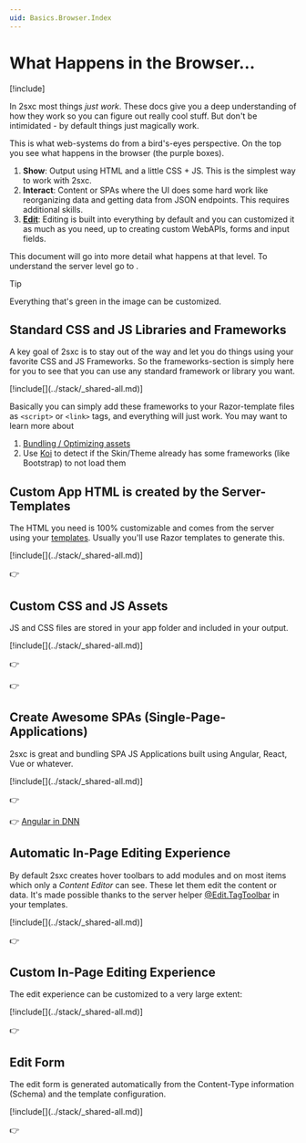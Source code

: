 ```yaml
---
uid: Basics.Browser.Index
---
```


# What Happens in the Browser...

[!include[](~/basics/stack/_shared-float-summary.md)]
<style>.context-box-summary .browser-all { visibility: visible; } </style>

In 2sxc most things _just work_. These docs give you a deep understanding of how they work so you can figure out really cool stuff. But don't be intimidated - by default things just magically work. 

This is what web-systems do from a bird's-eyes perspective. On the top you see what happens in the browser (the purple boxes).

1. **Show**: Output using HTML and a little CSS + JS. This is the simplest way to work with 2sxc.
1. **Interact**: Content or SPAs where the UI does some hard work like reorganizing data and getting data from JSON endpoints. This requires additional skills.
1. **[Edit](xref:Basics.Browser.Edit.Index)**: Editing is built into everything by default and you can customized it as much as you need, up to creating custom WebAPIs, forms and input fields.

This document will go into more detail what happens at that level. To understand the server level go to [](xref:Basics.Index).

> [!TIP]
> Everything that's green in the image can be customized.


## Standard CSS and JS Libraries and Frameworks

A key goal of 2sxc is to stay out of the way and let you do things using your favorite CSS and JS Frameworks. So the frameworks-section is simply here for you to see that you can use any standard framework or library you want. 

<div class="context-box2" width="100%">
  [!include[](../stack/_shared-all.md)]
  <style>.context-box2 .frameworks-browser { visibility: visible; } </style>
</div>

Basically you can simply add these frameworks to your Razor-template files as `<script>` or `<link>` tags, and everything will just work. You may want to learn more about

1. [Bundling / Optimizing assets](xref:Basics.Server.Assets.Optimization)
1. Use [Koi](xref:NetCode.Koi.Index) to detect if the Skin/Theme already has some frameworks (like Bootstrap) to not load them

## Custom App HTML is created by the Server-Templates

The HTML you need is 100% customizable and comes from the server using your [templates](xref:Basics.App.Templates). 
Usually you'll use Razor templates to generate this. 

<div class="context-box3" width="100%">
  [!include[](../stack/_shared-all.md)]
  <style>.context-box3 .show-html { visibility: visible; } </style>
</div>


👉 [](xref:Basics.Browser.Html)

## Custom CSS and JS Assets

JS and CSS files are stored in your app folder and included in your output. 

<div class="context-box4" width="100%">
  [!include[](../stack/_shared-all.md)]
  <style>.context-box4 .show-js { visibility: visible; } </style>
</div>

👉 [](xref:Basics.Browser.Css)

👉 [](xref:Basics.Browser.JavaScript)


## Create Awesome SPAs (Single-Page-Applications)

2sxc is great and bundling SPA JS Applications built using Angular, React, Vue or whatever. 

<div class="context-box5" width="100%">
  [!include[](../stack/_shared-all.md)]
  <style>.context-box5 .spa-all { visibility: visible; } </style>
</div>

👉 [](xref:Basics.Browser.JavaScript)

👉 [Angular in DNN](xref:JsCode.Angular.Index)


## Automatic In-Page Editing Experience

By default 2sxc creates hover toolbars to add modules and on most items which only a _Content Editor_ can see. These let them edit the content or data. It's made possible thanks to the server helper [@Edit.TagToolbar](xref:NetCode.Razor.Edit.Toolbar) in your templates.

<div class="context-box6" width="100%">
  [!include[](../stack/_shared-all.md)]
  <style>.context-box6 .edit-auto { visibility: visible; } </style>
</div>

👉 [](xref:Basics.Browser.Edit.Index)


## Custom In-Page Editing Experience

The edit experience can be customized to a very large extent:

<div class="context-box-edit-js" width="100%">
  [!include[](../stack/_shared-all.md)]
  <style>.context-box-edit-js .edit-custom { visibility: visible; } </style>
</div>

👉 [](xref:Basics.Browser.Edit.Index)


## Edit Form

The edit form is generated automatically from the Content-Type information (Schema) and the template configuration. 

<div class="context-box-edit-form" width="100%">
  [!include[](../stack/_shared-all.md)]
  <style>.context-box-edit-form .browser-edit-ui { visibility: visible; } </style>
</div>

👉 [](xref:Basics.Browser.EditForm.Index)